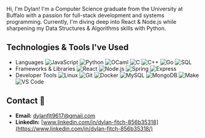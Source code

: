
<!--
**dfitch96/dfitch96** is a ✨ _special_ ✨ repository because its `README.md` (this file) appears on your GitHub profile.

Here are some ideas to get you started:

- 🔭 I’m currently working on ...
- 🌱 I’m currently learning ...
- 👯 I’m looking to collaborate on ...
- 🤔 I’m looking for help with ...
- 💬 Ask me about ...
- 📫 How to reach me: ...
- 😄 Pronouns: ...
- ⚡ Fun fact: ...
-->
Hi, I'm Dylan!
I'm a Computer Science graduate from the University at Buffalo with a passion for full-stack development and systems programming.
Currently, I'm diving deep into React & Node.js while sharpening my Data Structures & Algorithms skills with Python.

## Technologies & Tools I've Used
- Languages
![JavaScript](https://img.shields.io/badge/JavaScript-%23F7DF1E.svg?style=for-the-badge&logo=javascript&logoColor=black)  ![Python](https://img.shields.io/badge/Python-%233776AB.svg?style=for-the-badge&logo=python&logoColor=white)  ![OCaml](https://img.shields.io/badge/OCaml-%23EC6813.svg?style=for-the-badge&logo=ocaml&logoColor=white)  ![C](https://img.shields.io/badge/C-%2300599C.svg?style=for-the-badge&logo=c&logoColor=white)  ![C++](https://img.shields.io/badge/C++-%2300599C.svg?style=for-the-badge&logo=c%2B%2B&logoColor=white)  ![Go](https://img.shields.io/badge/Go-%2300ADD8.svg?style=for-the-badge&logo=go&logoColor=white)  ![SQL](https://img.shields.io/badge/SQL-%2300758F.svg?style=for-the-badge&logo=sqlite&logoColor=white)
- Frameworks & Libraries
![React](https://img.shields.io/badge/React-%2361DAFB.svg?style=for-the-badge&logo=react&logoColor=black) ![Node.js](https://img.shields.io/badge/Node-%23ED8B00.svg?style=for-the-badge&logo=openjdk&logoColor=white) ![Spring](https://img.shields.io/badge/Spring-%236DB33F.svg?style=for-the-badge&logo=spring&logoColor=white) ![Express](https://img.shields.io/badge/Express.js-%23404d59.svg?style=for-the-badge&logo=express&logoColor=white)
- Developer Tools
![Linux](https://img.shields.io/badge/Linux-%23FCC624.svg?style=for-the-badge&logo=linux&logoColor=black)  ![Git](https://img.shields.io/badge/Git-%23F05032.svg?style=for-the-badge&logo=git&logoColor=white)  ![Docker](https://img.shields.io/badge/Docker-%230db7ed.svg?style=for-the-badge&logo=docker&logoColor=white)  ![MySQL](https://img.shields.io/badge/MySQL-%234479A1.svg?style=for-the-badge&logo=mysql&logoColor=white)  ![MongoDB](https://img.shields.io/badge/MongoDB-%2347A248.svg?style=for-the-badge&logo=mongodb&logoColor=white)  ![Make](https://img.shields.io/badge/Make-%230078D6.svg?style=for-the-badge&logo=gnu&logoColor=white)  ![VS Code](https://img.shields.io/badge/VS%20Code-%23007ACC.svg?style=for-the-badge&logo=visual-studio-code&logoColor=white)

## Contact 📧
- __Email:__ [dylanfit9617@gmail.com](mailto:dylanfit9617@gmail.com)
- __LinkedIn:__ [www.linkedin.com/in/dylan-fitch-856b35318](https://www.linkedin.com/in/dylan-fitch-856b35318/)
